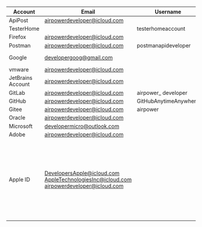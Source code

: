 | Account           | Email                                                        | Username              | Password  | remark                                                       |
| ----------------- | ------------------------------------------------------------ | --------------------- | --------- | ------------------------------------------------------------ |
| ApiPost           | airpowerdeveloper@icloud.com                                 |                       |           |                                                              |
| TesterHome        |                                                              | testerhomeaccount     | Gyfz9415  |                                                              |
| Firefox           | airpowerdeveloper@icloud.com                                 |                       | gyfz9415  |                                                              |
| Postman           | airpowerdeveloper@icloud.com                                 | postmanapideveloper   |           |                                                              |
| Google            | developergoog@gmail.com                                      |                       | gyfz9415  | 辅助电子邮件地址<br/>airpowerdeveloper@icloud.com            |
| vmware            | airpowerdeveloper@icloud.com                                 |                       | Gyfz9415! |                                                              |
| JetBrains Account | airpowerdeveloper@icloud.com                                 |                       | gyfz9415  |                                                              |
| GitLab            | airpowerdeveloper@icloud.com                                 | airpower_ developer   |           |                                                              |
| GitHub            | airpowerdeveloper@icloud.com                                 | GitHubAnytimeAnywhere | gyfz9415  |                                                              |
| Gitee             | airpowerdeveloper@icloud.com                                 | airpower              | gyfz9415  |                                                              |
| Oracle            | airpowerdeveloper@icloud.com                                 |                       | Shaoyewo2 |                                                              |
| Microsoft         | [developermicro@outlook.com](mailto:developermicro@outlook.com) |                       | gyfz9415  |                                                              |
| Adobe             | airpowerdeveloper@icloud.com                                 |                       | Gyfz9415  |                                                              |
| Apple ID          | DevelopersApple@icloud.com<br/>AppleTechnologiesInc@icloud.com<br/>airpowerdeveloper@icloud.com |                       |           | ![image-20230716192110597](./应用开发账号.assets/image-20230716192110597.png) |